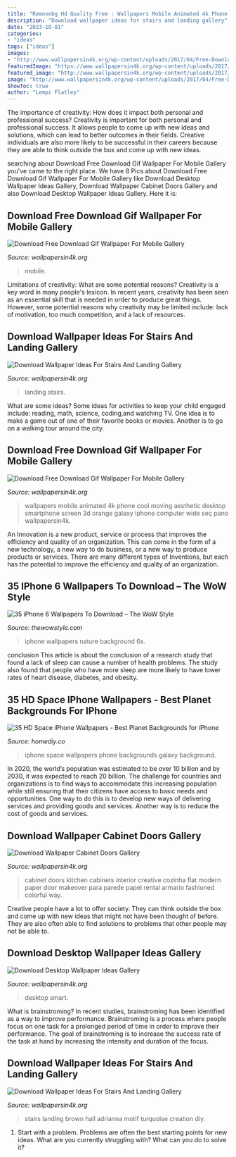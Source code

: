```yaml
---
title: "Removebg Hd Quality Free : Wallpapers Mobile Animated 4k Phone Cool Moving Aesthetic Desktop Smartphone Screen 3d Orange Galaxy Iphone Computer Wide Seç Pano Wallpapersin4k"
description: "Download wallpaper ideas for stairs and landing gallery"
date: "2023-10-01"
categories:
- "ideas"
tags: ["ideas"]
images:
- "http://www.wallpapersin4k.org/wp-content/uploads/2017/04/Free-Download-Gif-Wallpaper-For-Mobile-9.gif"
featuredImage: "https://www.wallpapersin4k.org/wp-content/uploads/2017/04/Wallpaper-Cabinet-Doors.jpg"
featured_image: "http://www.wallpapersin4k.org/wp-content/uploads/2017/04/Free-Download-Gif-Wallpaper-For-Mobile-9.gif"
image: "http://www.wallpapersin4k.org/wp-content/uploads/2017/04/Free-Download-Gif-Wallpaper-For-Mobile-16.gif"
ShowToc: true
author: "Lempi Flatley"
---
```



The importance of creativity: How does it impact both personal and professional success?
Creativity is important for both personal and professional success. It allows people to come up with new ideas and solutions, which can lead to better outcomes in their fields. Creative individuals are also more likely to be successful in their careers because they are able to think outside the box and come up with new ideas.

	

		
searching about Download Free Download Gif Wallpaper For Mobile Gallery you've came to the right place. We have 8 Pics about Download Free Download Gif Wallpaper For Mobile Gallery like Download Desktop Wallpaper Ideas Gallery, Download Wallpaper Cabinet Doors Gallery and also Download Desktop Wallpaper Ideas Gallery. Here it is:
		
    
## Download Free Download Gif Wallpaper For Mobile Gallery

<img loading=lazy src="http://www.wallpapersin4k.org/wp-content/uploads/2017/04/Free-Download-Gif-Wallpaper-For-Mobile-16.gif" onerror="this.onerror=null;this.src='https://tse2.mm.bing.net/th?id=OIP.Odd2eZQKTfagQQYfMj51EgAAAA&amp;pid=15.1';" alt="Download Free Download Gif Wallpaper For Mobile Gallery">

_Source: wallpapersin4k.org_

>mobile. 

	

Limitations of creativity: What are some potential reasons?
Creativity is a key word in many people's lexicon. In recent years, creativity has been seen as an essential skill that is needed in order to produce great things. However, some potential reasons why creativity may be limited include: lack of motivation, too much competition, and a lack of resources.

    
## Download Wallpaper Ideas For Stairs And Landing Gallery

<img loading=lazy src="http://www.wallpapersin4k.org/wp-content/uploads/2017/04/Wallpaper-Ideas-For-Stairs-And-Landing-10.jpeg" onerror="this.onerror=null;this.src='https://tse4.mm.bing.net/th?id=OIP.BL98GaqFcPisC7MUY_1SHQHaJa&amp;pid=15.1';" alt="Download Wallpaper Ideas For Stairs And Landing Gallery">

_Source: wallpapersin4k.org_

>landing stairs. 

	

What are some ideas?
Some ideas for activities to keep your child engaged include: reading, math, science, coding,and watching TV. One idea is to make a game out of one of their favorite books or movies. Another is to go on a walking tour around the city.

    
## Download Free Download Gif Wallpaper For Mobile Gallery

<img loading=lazy src="http://www.wallpapersin4k.org/wp-content/uploads/2017/04/Free-Download-Gif-Wallpaper-For-Mobile-9.gif" onerror="this.onerror=null;this.src='https://tse1.mm.bing.net/th?id=OIP.dmlbfE5G1ATIoQynvNEy7gHaNK&amp;pid=15.1';" alt="Download Free Download Gif Wallpaper For Mobile Gallery">

_Source: wallpapersin4k.org_

>wallpapers mobile animated 4k phone cool moving aesthetic desktop smartphone screen 3d orange galaxy iphone computer wide seç pano wallpapersin4k. 

	

An Innovation is a new product, service or process that improves the efficiency and quality of an organization. This can come in the form of a new technology, a new way to do business, or a new way to produce products or services. There are many different types of Inventions, but each has the potential to improve the efficiency and quality of an organization.

    
## 35 IPhone 6 Wallpapers To Download – The WoW Style

<img loading=lazy src="http://thewowstyle.com/wp-content/uploads/2015/02/nature-iPhone-6-wallpaper210.jpg" onerror="this.onerror=null;this.src='https://tse1.mm.bing.net/th?id=OIP.xrT3-Ws2560FZsty8zt1yQHaN2&amp;pid=15.1';" alt="35 iPhone 6 Wallpapers To Download – The WoW Style">

_Source: thewowstyle.com_

>iphone wallpapers nature background 6s. 

	

conclusion
This article is about the conclusion of a research study that found a lack of sleep can cause a number of health problems. The study also found that people who have more sleep are more likely to have lower rates of heart disease, diabetes, and obesity.

    
## 35 HD Space IPhone Wallpapers - Best Planet Backgrounds For IPhone

<img loading=lazy src="https://homediy.co/wp-content/uploads/2018/11/116e06c742daeb1bc413781eb0ce182b.jpg" onerror="this.onerror=null;this.src='https://tse1.mm.bing.net/th?id=OIP.nf9Vie3nHOkDW3i7dPEocgHaNK&amp;pid=15.1';" alt="35 HD Space iPhone Wallpapers - Best Planet Backgrounds for iPhone">

_Source: homediy.co_

>iphone space wallpapers phone backgrounds galaxy background. 

	

In 2020, the world’s population was estimated to be over 10 billion and by 2030, it was expected to reach 20 billion. The challenge for countries and organizations is to find ways to accommodate this increasing population while still ensuring that their citizens have access to basic needs and opportunities. One way to do this is to develop new ways of delivering services and providing goods and services. Another way is to reduce the cost of goods and services.

    
## Download Wallpaper Cabinet Doors Gallery

<img loading=lazy src="https://www.wallpapersin4k.org/wp-content/uploads/2017/04/Wallpaper-Cabinet-Doors.jpg" onerror="this.onerror=null;this.src='https://tse4.mm.bing.net/th?id=OIP.RuSJZCFiHKZh8i8Kz_2n0wHaKH&amp;pid=15.1';" alt="Download Wallpaper Cabinet Doors Gallery">

_Source: wallpapersin4k.org_

>cabinet doors kitchen cabinets interior creative cozinha flat modern paper door makeover para parede papel rental armario fashioned colorful way. 

	

Creative people have a lot to offer society. They can think outside the box and come up with new ideas that might not have been thought of before. They are also often able to find solutions to problems that other people may not be able to.

    
## Download Desktop Wallpaper Ideas Gallery

<img loading=lazy src="http://www.wallpapersin4k.org/wp-content/uploads/2017/04/Desktop-Wallpaper-Ideas-18.jpg" onerror="this.onerror=null;this.src='https://tse3.mm.bing.net/th?id=OIP.tnZ0PFNehEgyWOZo3sol6AHaEl&amp;pid=15.1';" alt="Download Desktop Wallpaper Ideas Gallery">

_Source: wallpapersin4k.org_

>desktop smart. 

	

What is brainstroming?
In recent studies, brainstroming has been identified as a way to improve performance. Brainstroming is a process where people focus on one task for a prolonged period of time in order to improve their performance. The goal of brainstroming is to increase the success rate of the task at hand by increasing the intensity and duration of the focus.

    
## Download Wallpaper Ideas For Stairs And Landing Gallery

<img loading=lazy src="https://www.wallpapersin4k.org/wp-content/uploads/2017/04/Wallpaper-Ideas-For-Stairs-And-Landing-22.jpg" onerror="this.onerror=null;this.src='https://tse4.mm.bing.net/th?id=OIP.ASIgge_ta4UaFOE4vKO9hgHaJ7&amp;pid=15.1';" alt="Download Wallpaper Ideas For Stairs And Landing Gallery">

_Source: wallpapersin4k.org_

>stairs landing brown hall adrianna motif turquoise creation diy. 

	

1. Start with a problem. Problems are often the best starting points for new ideas. What are you currently struggling with? What can you do to solve it? 

